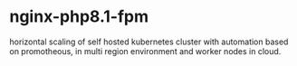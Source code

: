 # nginx-php8.1-fpm
horizontal scaling of self hosted kubernetes cluster with automation based on promotheous, in multi region environment and worker nodes in cloud.
